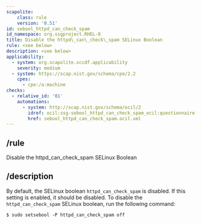 ```yaml
---
scapolite:
    class: rule
    version: '0.51'
id: sebool_httpd_can_check_spam
id_namespace: org.ssgproject.RHEL-8
title: Disable the httpd\_can\_check\_spam SELinux Boolean
rule: <see below>
description: <see below>
applicability:
  - system: org.scapolite.xccdf.applicability
    severity: medium
  - system: https://scap.nist.gov/schema/cpe/2.2
    cpes:
      - cpe:/a:machine
checks:
  - relative_id: '01'
    automations:
      - system: http://scap.nist.gov/schema/ocil/2
        idref: ocil:ssg-sebool_httpd_can_check_spam_ocil:questionnaire:1
        href: sebool_httpd_can_check_spam.ocil.xml
---
```



## /rule

Disable the httpd\_can\_check\_spam SELinux Boolean

## /description

By
default, the SELinux boolean `httpd_can_check_spam` is disabled. If this
setting is enabled, it should be disabled. To disable the
`httpd_can_check_spam` SELinux boolean, run the following command:

``` 
$ sudo setsebool -P httpd_can_check_spam off
```
